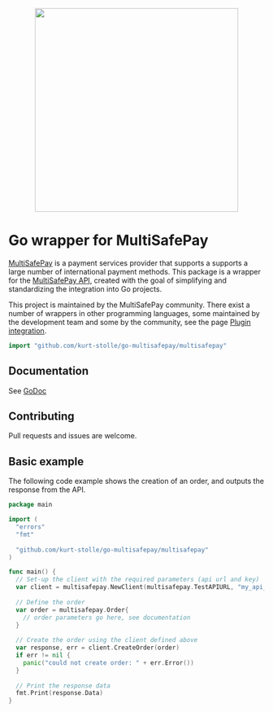 <p align="center">
  <img src="https://www.multisafepay.com/img/multisafepaylogo.svg" width="400px" position="center">
</p>

# Go wrapper for MultiSafePay
[MultiSafePay](https://www.multisafepay.com/about-us/) is a payment services provider that supports a supports a large number of international payment methods. This package is a wrapper for the [MultiSafePay API](https://docs.multisafepay.com/api/), created with the goal of simplifying and standardizing the integration into Go projects. 

This project is maintained by the MultiSafePay community. There exist a number of wrappers in other programming languages, some maintained by the development team and some by the community, see the page [Plugin integration](https://docs.multisafepay.com/integrations/).

```go
import "github.com/kurt-stolle/go-multisafepay/multisafepay"
```

## Documentation
See [GoDoc](https://godoc.org/github.com/kurt-stolle/go-multisafepay/multisafepay)

## Contributing
Pull requests and issues are welcome.

## Basic example
The following code example shows the creation of an order, and outputs the response from the API.
```go
package main

import (
  "errors"
  "fmt"
  
  "github.com/kurt-stolle/go-multisafepay/multisafepay"
)

func main() {
  // Set-up the client with the required parameters (api url and key)
  var client = multisafepay.NewClient(multisafepay.TestAPIURL, "my_api_key")
  
  // Define the order
  var order = multisafepay.Order{
    // order parameters go here, see documentation
  }
  
  // Create the order using the client defined above
  var response, err = client.CreateOrder(order)
  if err != nil {
    panic("could not create order: " + err.Error())
  }
  
  // Print the response data
  fmt.Print(response.Data)
}

```
